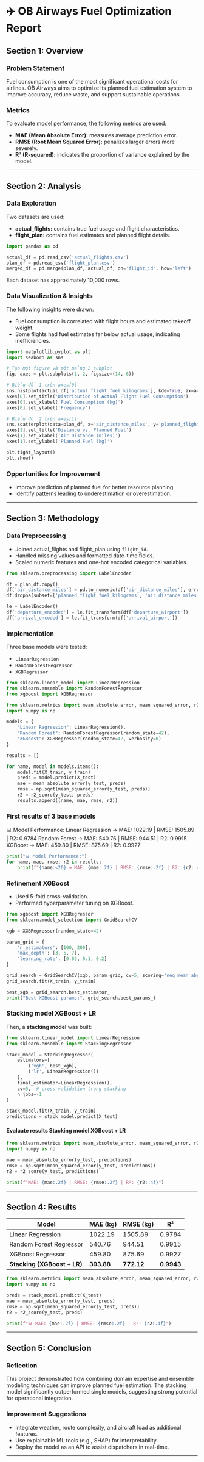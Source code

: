 
# ✈️ OB Airways Fuel Optimization Report

## Section 1: Overview

### Problem Statement
Fuel consumption is one of the most significant operational costs for airlines. OB Airways aims to optimize its planned fuel estimation system to improve accuracy, reduce waste, and support sustainable operations.

### Metrics
To evaluate model performance, the following metrics are used:
- **MAE (Mean Absolute Error):** measures average prediction error.
- **RMSE (Root Mean Squared Error):** penalizes larger errors more severely.
- **R² (R-squared):** indicates the proportion of variance explained by the model.

---

## Section 2: Analysis

### Data Exploration
Two datasets are used:
- **actual_flights:** contains true fuel usage and flight characteristics.
- **flight_plan:** contains fuel estimates and planned flight details.

```python
import pandas as pd

actual_df = pd.read_csv('actual_flights.csv')
plan_df = pd.read_csv('flight_plan.csv')
merged_df = pd.merge(plan_df, actual_df, on='flight_id', how='left')
```

Each dataset has approximately 10,000 rows.

### Data Visualization & Insights
The following insights were drawn:
- Fuel consumption is correlated with flight hours and estimated takeoff weight.
- Some flights had fuel estimates far below actual usage, indicating inefficiencies.
```python
import matplotlib.pyplot as plt
import seaborn as sns

# Tạo một figure và một mảng 2 subplot
fig, axes = plt.subplots(1, 2, figsize=(14, 6))

# Biểu đồ 1 trên axes[0]
sns.histplot(actual_df['actual_flight_fuel_kilograms'], kde=True, ax=axes[0])
axes[0].set_title('Distribution of Actual Flight Fuel Consumption')
axes[0].set_xlabel('Fuel Consumption (kg)')
axes[0].set_ylabel('Frequency')

# Biểu đồ 2 trên axes[1]
sns.scatterplot(data=plan_df, x='air_distance_miles', y='planned_flight_fuel_kilograms', ax=axes[1])
axes[1].set_title('Distance vs. Planned Fuel')
axes[1].set_xlabel('Air Distance (miles)')
axes[1].set_ylabel('Planned Fuel (kg)')

plt.tight_layout()
plt.show()
```

### Opportunities for Improvement
- Improve prediction of planned fuel for better resource planning.
- Identify patterns leading to underestimation or overestimation.

---

## Section 3: Methodology

### Data Preprocessing
- Joined actual_flights and flight_plan using `flight_id`.
- Handled missing values and formatted date-time fields.
- Scaled numeric features and one-hot encoded categorical variables.
```python
from sklearn.preprocessing import LabelEncoder

df = plan_df.copy()
df['air_distance_miles'] = pd.to_numeric(df['air_distance_miles'], errors='coerce')
df.dropna(subset=['planned_flight_fuel_kilograms', 'air_distance_miles'], inplace=True)

le = LabelEncoder()
df['departure_encoded'] = le.fit_transform(df['departure_airport'])
df['arrival_encoded'] = le.fit_transform(df['arrival_airport'])
```

### Implementation
Three base models were tested:
- `LinearRegression`
- `RandomForestRegressor`
- `XGBRegressor`
```python
from sklearn.linear_model import LinearRegression
from sklearn.ensemble import RandomForestRegressor
from xgboost import XGBRegressor

from sklearn.metrics import mean_absolute_error, mean_squared_error, r2_score
import numpy as np

models = {
    "Linear Regression": LinearRegression(),
    "Random Forest": RandomForestRegressor(random_state=42),
    "XGBoost": XGBRegressor(random_state=42, verbosity=0)
}

results = []

for name, model in models.items():
    model.fit(X_train, y_train)
    preds = model.predict(X_test)
    mae = mean_absolute_error(y_test, preds)
    rmse = np.sqrt(mean_squared_error(y_test, preds))
    r2 = r2_score(y_test, preds)
    results.append((name, mae, rmse, r2))
```

### First results of 3 base models
📊 Model Performance:
    Linear Regression    → MAE: 1022.19 | RMSE: 1505.89 | R2: 0.9784
    Random Forest        → MAE: 540.76 | RMSE: 944.51 | R2: 0.9915
    XGBoost              → MAE: 459.80 | RMSE: 875.69 | R2: 0.9927

```python
print("📊 Model Performance:")
for name, mae, rmse, r2 in results:
    print(f"{name:<20} → MAE: {mae:.2f} | RMSE: {rmse:.2f} | R2: {r2:.4f}")
```

### Refinement XGBoost
- Used 5-fold cross-validation.
- Performed hyperparameter tuning on XGBoost.

```python
from xgboost import XGBRegressor
from sklearn.model_selection import GridSearchCV

xgb = XGBRegressor(random_state=42)

param_grid = {
    'n_estimators': [100, 200],
    'max_depth': [3, 5, 7],
    'learning_rate': [0.05, 0.1, 0.2]
}

grid_search = GridSearchCV(xgb, param_grid, cv=5, scoring='neg_mean_absolute_error')
grid_search.fit(X_train, y_train)

best_xgb = grid_search.best_estimator_
print("Best XGBoost params:", grid_search.best_params_)
```
### Stacking model XGBoost + LR
Then, a **stacking model** was built:
```python
from sklearn.linear_model import LinearRegression
from sklearn.ensemble import StackingRegressor

stack_model = StackingRegressor(
    estimators=[
        ('xgb', best_xgb),
        ('lr', LinearRegression())
    ],
    final_estimator=LinearRegression(),
    cv=5,  # cross-validation trong stacking
    n_jobs=-1
)

stack_model.fit(X_train, y_train)
predictions = stack_model.predict(X_test)
```
#### Evaluate results Stacking model XGBoost + LR
```python
from sklearn.metrics import mean_absolute_error, mean_squared_error, r2_score
import numpy as np

mae = mean_absolute_error(y_test, predictions)
rmse = np.sqrt(mean_squared_error(y_test, predictions))
r2 = r2_score(y_test, predictions)

print(f"MAE: {mae:.2f} | RMSE: {rmse:.2f} | R²: {r2:.4f}")
```

---

## Section 4: Results

| Model                      | MAE (kg) | RMSE (kg) | R²     |
|---------------------------|----------|-----------|--------|
| Linear Regression         | 1022.19  | 1505.89   | 0.9784 |
| Random Forest Regressor   | 540.76   | 944.51    | 0.9915 |
| XGBoost Regressor         | 459.80   | 875.69    | 0.9927 |
| **Stacking (XGBoost + LR)** | **393.88** | **772.12** | **0.9943** |

```python
from sklearn.metrics import mean_absolute_error, mean_squared_error, r2_score
import numpy as np

preds = stack_model.predict(X_test)
mae = mean_absolute_error(y_test, preds)
rmse = np.sqrt(mean_squared_error(y_test, preds))
r2 = r2_score(y_test, preds)

print(f"📊 MAE: {mae:.2f} | RMSE: {rmse:.2f} | R²: {r2:.4f}")
```

---

## Section 5: Conclusion

### Reflection
This project demonstrated how combining domain expertise and ensemble modeling techniques can improve planned fuel estimation. The stacking model significantly outperformed single models, suggesting strong potential for operational integration.

### Improvement Suggestions
- Integrate weather, route complexity, and aircraft load as additional features.
- Use explainable ML tools (e.g., SHAP) for interpretability.
- Deploy the model as an API to assist dispatchers in real-time.

---
